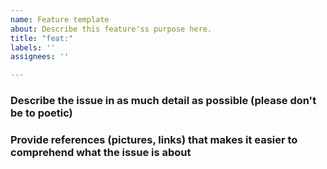 ```yaml
---
name: Feature template
about: Describe this feature'ss purpose here.
title: "feat:"
labels: ''
assignees: ''

---
```


### Describe the issue in as much detail as possible (please don't be to poetic)

### Provide references (pictures, links) that makes it easier to comprehend what the issue is about
